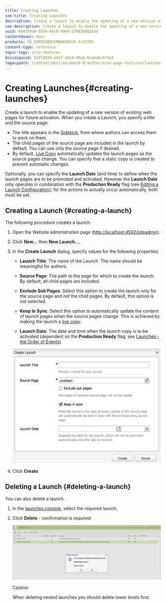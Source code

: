 ```yaml
---
title: Creating Launches
seo-title: Creating Launches
description: Create a launch to enable the updating of a new version of existing web pages for future activation. When you create a Launch, you specify a title and the source page.
seo-description: Create a launch to enable the updating of a new version of existing web pages for future activation. When you create a Launch, you specify a title and the source page.
uuid: 0d437ea0-0234-45c0-99e9-27881b4d2e3d
contentOwner: User
products: SG_EXPERIENCEMANAGER/6.4/SITES
content-type: reference
topic-tags: site-features
discoiquuid: 5a77d929-e4e7-43c0-85a3-6ce6abc473e3
legacypath: /content/docs/en/aem/6-0/author/site-page-features/launches
---
```


# Creating Launches{#creating-launches}

Create a launch to enable the updating of a new version of existing web pages for future activation. When you create a Launch, you specify a title and the source page:

* The title appears in the [Sidekick](../../../sites/classic-ui-authoring/using/author-env-basic-handling.md#sidekick), from where authors can access them to work on them.
* The child pages of the source page are included in the launch by default. You can use only the source page if desired. 
* By default, [Live Copy](../../../sites/administering/using/msm.md) automatically updates the launch pages as the source pages change. You can specify that a static copy is created to prevent automatic changes.

Optionally, you can specify the **Launch Date** (and time) to define when the launch pages are to be promoted and activated. However the **Launch Date** only operates in combination with the **Production Ready** flag (see [Editing a Launch Configuration](../../../sites/classic-ui-authoring/using/classic-launches-editing.md#editing-a-launch-configuration)); for the actions to actually occur automatically, both must be set.

## Creating a Launch {#creating-a-launch}

The following procedure creates a launch.

1. Open the Website administration page ([http://localhost:4502/siteadmin](http://localhost:4502/siteadmin)). 
1. Click **New...** then **New Launch...**.
1. In the **Create Launch** dialog, specify values for the following properties:

    * **Launch Title**: The name of the Launch. The name should be meaningful for authors.
    * **Source Page**: The path to the page for which to create the launch. By default, all child pages are included.
    * **Exclude Sub Pages**: Select this option to create the launch only for the source page and not the child pages. By default, this option is not selected.
    * **Keep In Sync**: Select this option to automatically update the content of launch pages when the source pages change. This is achieved by making the launch a [live copy](../../../sites/administering/using/msm.md).
    
    * **Launch Date**: The date and time when the launch copy is to be activated (dependent on the **Production Ready** flag; see [Launches - the Order of Events](../../../sites/authoring/using/launches.md#launches-the-order-of-events)).

   ![](assets/chlimage_1-99.png)

1. Click **Create**.

## Deleting a Launch {#deleting-a-launch}

You can also delete a launch.

1. In the [launches console](../../../sites/classic-ui-authoring/using/classic-launches.md), select the required launch.
1. Click **Delete** - confirmation is required:

   ![](assets/chlimage_1-100.png)

   >[!CAUTION]
   >
   >When deleting nested launches you should delete lower levels first.

